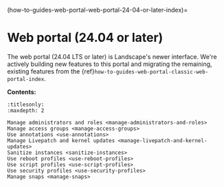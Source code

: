 (how-to-guides-web-portal-web-portal-24-04-or-later-index)=
# Web portal (24.04 or later)

The web portal (24.04 LTS or later) is Landscape's newer interface. We're actively building new features to this portal and migrating the remaining, existing features from the {ref}`how-to-guides-web-portal-classic-web-portal-index`.

**Contents:**

```{toctree}
:titlesonly:
:maxdepth: 2

Manage administrators and roles <manage-administrators-and-roles>
Manage access groups <manage-access-groups>
Use annotations <use-annotations>
Manage Livepatch and kernel updates <manage-livepatch-and-kernel-updates>
Sanitize instances <sanitize-instances>
Use reboot profiles <use-reboot-profiles>
Use script profiles <use-script-profiles>
Use security profiles <use-security-profiles>
Manage snaps <manage-snaps>
